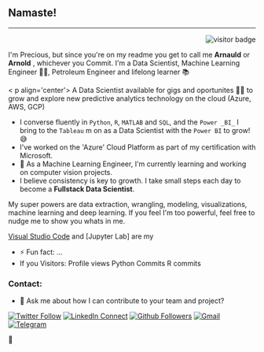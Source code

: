 ## Namaste!
----------------------
<p align="right"><img src="https://visitor-badge.laobi.icu/badge?page_id=arnoldsynchron" alt="visitor badge"/></p>

I'm Precious, but since you're on my readme you get to call me **Arnauld** or **Arnold** , whichever you Commit. I'm a Data Scientist, Machine Learning Engineer :man_technologist:, Petroleum Engineer and lifelong learner :books:

<!--
**Arnoldsynchron/Arnoldsynchron** is a ✨ _special_ ✨ repository because its `README.md` (this file) appears on your GitHub profile.
-->
< p align='center'>
A Data Scientist available for gigs and oportunites :office_worker: to grow and explore new predictive analytics technology on the cloud (Azure, AWS, GCP)

- I converse fluently in `Python`, `R`, `MATLAB` and `SQL`, and the `Power _BI_` I bring to the `Tableau` m on as a Data Scientist with the `Power BI` to grow! :sweat_smile:
- I've worked on the 'Azure' Cloud Platform as part of my certification with Microsoft. 
- 🌱 As a Machine Learning Engineer, I'm currently learning and working on computer vision projects. 
- I believe consistency is key to growth. I take small steps each day to become a **Fullstack Data Scientist**.

My super powers are data extraction, wrangling, modeling, visualizations, machine learning and deep learning. If you feel I'm too powerful, feel free to nudge me to show you whats in me.

[Visual Studio Code]()  and [Jupyter Lab] are my 
- ⚡ Fun fact: ...
- If you 
Visitors: 
Profile views
Python Commits
R commits

### Contact:
- 💬 Ask me about how I can contribute to your team and project?

[![Twitter Follow](https://img.shields.io/twitter/follow/arnoldsynchron?label=Twitter%20Follow&style=social)](https://twitter.com/Arnoldsynchron)
[![LinkedIn Connect](http://img.shields.io/badge/-preciousonu-blue?style=flat-square&logo=LinkedIn&logoColor=white&link=https://linkedin.com/in/preciousonu/)](https://www.linkedin.com/in/preciousonu/)
[![Github Followers](https://img.shields.io/github/followers/arnoldsynchron?style=social)](www.github.com/Arnoldsynchron)
[![Gmail](https://img.shields.io/badge/-arnoldsynchron-red?style=flat-square&logo=Google&logoColor=white&link=https://arnoldsynchronAgmail.com)](https://arnoldsynchron@gmail.com)
[![Telegram](https://img.shields.io/badge/-Telegram-blue?style=flat-square&logo=Telegram&logoColor=white&link=https://www.telegram.com/@arnoldsynchron)](www.telegram.com/@arnoldsynchron)

:clap:


